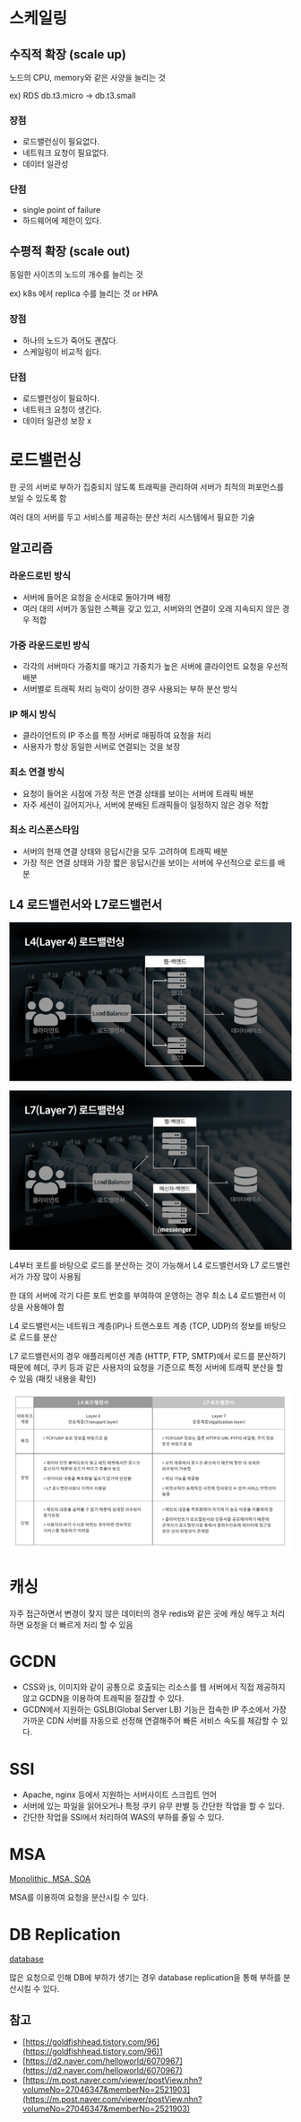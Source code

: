 # 스케일링

## 수직적 확장 (scale up)

노드의 CPU, memory와 같은 사양을 늘리는 것

ex) RDS db.t3.micro → db.t3.small

### 장점

- 로드밸런싱이 필요없다.
- 네트워크 요청이 필요없다.
- 데이터 일관성

### 단점

- single point of failure
- 하드웨어에 제한이 있다.

## 수평적 확장 (scale out)

동일한 사이즈의 노드의 개수를 늘리는 것

ex) k8s 에서 replica 수를 늘리는 것 or HPA

### 장점

- 하나의 노드가 죽어도 괜찮다.
- 스케일링이 비교적 쉽다.

### 단점

- 로드밸런싱이 필요하다.
- 네트워크 요청이 생긴다.
- 데이터 일관성 보장 x

# 로드밸런싱

한 곳의 서버로 부하가 집중되지 않도록 트래픽을 관리하여 서버가 최적의 퍼포먼스를 보일 수 있도록 함

여러 대의 서버를 두고 서비스를 제공하는 분산 처리 시스템에서 필요한 기술

## 알고리즘

### 라운드로빈 방식

- 서버에 들어온 요청을 순서대로 돌아가며 배정
- 여러 대의 서버가 동일한 스펙을 갖고 있고, 서버와의 연결이 오래 지속되지 않은 경우 적합

### 가중 라운드로빈 방식

- 각각의 서버마다 가중치를 매기고 가중치가 높은 서버에 클라이언트 요청을 우선적 배분
- 서버별로 트래픽 처리 능력이 상이한 경우 사용되는 부하 분산 방식

### IP 해시 방식

- 클라이언트의 IP 주소를 특정 서버로 매핑하여 요청을 처리
- 사용자가 항상 동일한 서버로 연결되는 것을 보장

### 최소 연결 방식

- 요청이 들어온 시점에 가장 적은 연결 상태를 보이는 서버에 트래픽 배분
- 자주 세션이 길어지거나, 서버에 분배된 트래픽들이 일정하지 않은 경우 적합

### 최소 리스폰스타임

- 서버의 현재 연결 상태와 응답시간을 모두 고려하여 트래픽 배분
- 가장 적은 연결 상태와 가장 짧은 응답시간을 보이는 서버에 우선적으로 로드를 배분

## L4 로드밸런서와 L7로드밸런서

![L4 Loadbalancer](static/l4_lb.png)

![L7 Loadbalancer](static/l7_lb.png)

L4부터 포트를 바탕으로 로드를 분산하는 것이 가능해서 L4 로드밸런서와 L7 로드밸런서가 가장 많이 사용됨

한 대의 서버에 각기 다른 포트 번호를 부여하여 운영하는 경우 최소 L4 로드밸런서 이상을 사용해야 함

L4 로드밸런서는 네트워크 계층(IP)나 트랜스포트 계층 (TCP, UDP)의 정보를 바탕으로 로드를 분산

L7 로드밸런서의 경우 애플리케이션 계층 (HTTP, FTP, SMTP)에서 로드를 분산하기 때문에 헤더, 쿠키 등과 같은 사용자의 요청을 기준으로 특정 서버에 트래픽 분산을 할 수 있음 (패킷 내용을 확인)

![L4 vs L7](static/l4_vs_l7.png)

# 캐싱

자주 접근하면서 변경이 잦지 않은 데이터의 경우 redis와 같은 곳에 캐싱 해두고 처리하면 요청을 더 빠르게 처리 할 수 있음 

# GCDN

- CSS와 js, 이미지와 같이 공통으로 호출되는 리소스를 웹 서버에서 직접 제공하지 않고 GCDN을 이용하여 트래픽을 절감할 수 있다.
- GCDN에서 지원하는 GSLB(Global Server LB) 기능은 접속한 IP 주소에서 가장 가까운 CDN 서버를 자동으로 선정해 연결해주어 빠른 서비스 속도를 체감할 수 있다.

# SSI

- Apache, nginx 등에서 지원하는 서버사이트 스크립트 언어
- 서버에 있는 파일을 읽어오거나 특정 쿠키 유무 판별 등 간단한 작업을 할 수 있다.
- 간단한 작업을 SSI에서 처리하여 WAS의 부하를 줄일 수 있다.

# MSA

[Monolithic, MSA, SOA](MicroServiceArchitecture.md) 

MSA를 이용하여 요청을 분산시킬 수 있다.

# DB Replication

[database](Database.md) 

많은 요청으로 인해 DB에 부하가 생기는 경우 database replication을 통해 부하를 분산시킬 수 있다.


## 참고

- [https://goldfishhead.tistory.com/96](https://goldfishhead.tistory.com/96)1
- [https://d2.naver.com/helloworld/6070967](https://d2.naver.com/helloworld/6070967)
- [https://m.post.naver.com/viewer/postView.nhn?volumeNo=27046347&memberNo=2521903](https://m.post.naver.com/viewer/postView.nhn?volumeNo=27046347&memberNo=2521903)

